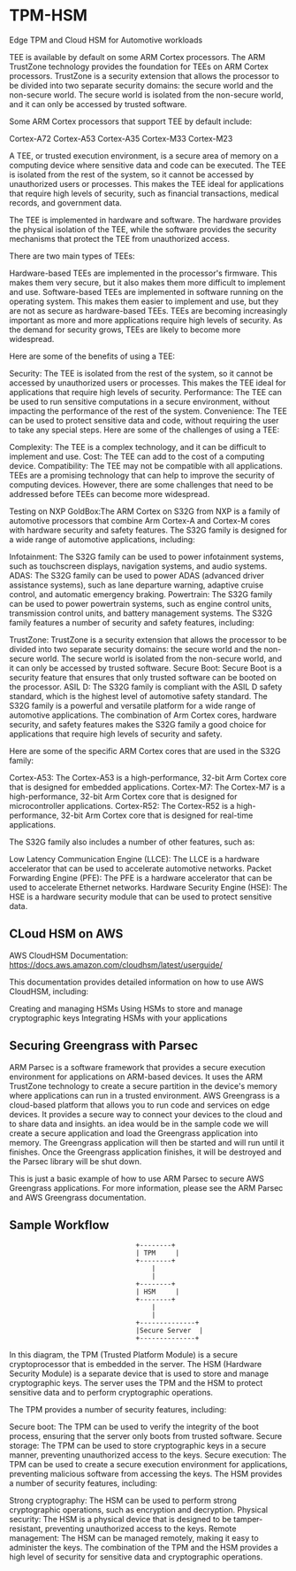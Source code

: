 # TPM-HSM
Edge TPM and Cloud HSM for Automotive workloads 

TEE is available by default on some ARM Cortex processors. The ARM TrustZone technology provides the foundation for TEEs on ARM Cortex processors. TrustZone is a security extension that allows the processor to be divided into two separate security domains: the secure world and the non-secure world. The secure world is isolated from the non-secure world, and it can only be accessed by trusted software.

Some ARM Cortex processors that support TEE by default include:

Cortex-A72
Cortex-A53
Cortex-A35
Cortex-M33
Cortex-M23


A TEE, or trusted execution environment, is a secure area of memory on a computing device where sensitive data and code can be executed. The TEE is isolated from the rest of the system, so it cannot be accessed by unauthorized users or processes. This makes the TEE ideal for applications that require high levels of security, such as financial transactions, medical records, and government data.

The TEE is implemented in hardware and software. The hardware provides the physical isolation of the TEE, while the software provides the security mechanisms that protect the TEE from unauthorized access.

There are two main types of TEEs:

Hardware-based TEEs are implemented in the processor's firmware. This makes them very secure, but it also makes them more difficult to implement and use.
Software-based TEEs are implemented in software running on the operating system. This makes them easier to implement and use, but they are not as secure as hardware-based TEEs.
TEEs are becoming increasingly important as more and more applications require high levels of security. As the demand for security grows, TEEs are likely to become more widespread.

Here are some of the benefits of using a TEE:

Security: The TEE is isolated from the rest of the system, so it cannot be accessed by unauthorized users or processes. This makes the TEE ideal for applications that require high levels of security.
Performance: The TEE can be used to run sensitive computations in a secure environment, without impacting the performance of the rest of the system.
Convenience: The TEE can be used to protect sensitive data and code, without requiring the user to take any special steps.
Here are some of the challenges of using a TEE:

Complexity: The TEE is a complex technology, and it can be difficult to implement and use.
Cost: The TEE can add to the cost of a computing device.
Compatibility: The TEE may not be compatible with all applications.
TEEs are a promising technology that can help to improve the security of computing devices. However, there are some challenges that need to be addressed before TEEs can become more widespread.



Testing on NXP GoldBox:The ARM Cortex on S32G from NXP is a family of automotive processors that combine Arm Cortex-A and Cortex-M cores with hardware security and safety features. The S32G family is designed for a wide range of automotive applications, including:

Infotainment: The S32G family can be used to power infotainment systems, such as touchscreen displays, navigation systems, and audio systems.
ADAS: The S32G family can be used to power ADAS (advanced driver assistance systems), such as lane departure warning, adaptive cruise control, and automatic emergency braking.
Powertrain: The S32G family can be used to power powertrain systems, such as engine control units, transmission control units, and battery management systems.
The S32G family features a number of security and safety features, including:

TrustZone: TrustZone is a security extension that allows the processor to be divided into two separate security domains: the secure world and the non-secure world. The secure world is isolated from the non-secure world, and it can only be accessed by trusted software.
Secure Boot: Secure Boot is a security feature that ensures that only trusted software can be booted on the processor.
ASIL D: The S32G family is compliant with the ASIL D safety standard, which is the highest level of automotive safety standard.
The S32G family is a powerful and versatile platform for a wide range of automotive applications. The combination of Arm Cortex cores, hardware security, and safety features makes the S32G family a good choice for applications that require high levels of security and safety.

Here are some of the specific ARM Cortex cores that are used in the S32G family:

Cortex-A53: The Cortex-A53 is a high-performance, 32-bit Arm Cortex core that is designed for embedded applications.
Cortex-M7: The Cortex-M7 is a high-performance, 32-bit Arm Cortex core that is designed for microcontroller applications.
Cortex-R52: The Cortex-R52 is a high-performance, 32-bit Arm Cortex core that is designed for real-time applications.

The S32G family also includes a number of other features, such as:

Low Latency Communication Engine (LLCE): The LLCE is a hardware accelerator that can be used to accelerate automotive networks.
Packet Forwarding Engine (PFE): The PFE is a hardware accelerator that can be used to accelerate Ethernet networks.
Hardware Security Engine (HSE): The HSE is a hardware security module that can be used to protect sensitive data.

## CLoud HSM on AWS

AWS CloudHSM Documentation: https://docs.aws.amazon.com/cloudhsm/latest/userguide/

This documentation provides detailed information on how to use AWS CloudHSM, including:

Creating and managing HSMs
Using HSMs to store and manage cryptographic keys
Integrating HSMs with your applications


## Securing Greengrass with Parsec
ARM Parsec is a software framework that provides a secure execution environment for applications on ARM-based devices. It uses the ARM TrustZone technology to create a secure partition in the device's memory where applications can run in a trusted environment.
AWS Greengrass is a cloud-based platform that allows you to run code and services on edge devices. It provides a secure way to connect your devices to the cloud and to share data and insights.
an idea would be in the sample code we will create a secure application and load the Greengrass application into memory. The Greengrass application will then be started and will run until it finishes. Once the Greengrass application finishes, it will be destroyed and the Parsec library will be shut down.

This is just a basic example of how to use ARM Parsec to secure AWS Greengrass applications. For more information, please see the ARM Parsec and AWS Greengrass documentation.



## Sample Workflow
                                    +--------+
                                    | TPM     |
                                    +--------+
                                        |
                                        |
                                    +--------+
                                    | HSM     |
                                    +--------+
                                        |
                                        |
                                    +--------------+
                                    |Secure Server  |
                                    +--------------+


In this diagram, the TPM (Trusted Platform Module) is a secure cryptoprocessor that is embedded in the server. The HSM (Hardware Security Module) is a separate device that is used to store and manage cryptographic keys. The server uses the TPM and the HSM to protect sensitive data and to perform cryptographic operations.

The TPM provides a number of security features, including:

Secure boot: The TPM can be used to verify the integrity of the boot process, ensuring that the server only boots from trusted software.
Secure storage: The TPM can be used to store cryptographic keys in a secure manner, preventing unauthorized access to the keys.
Secure execution: The TPM can be used to create a secure execution environment for applications, preventing malicious software from accessing the keys.
The HSM provides a number of security features, including:

Strong cryptography: The HSM can be used to perform strong cryptographic operations, such as encryption and decryption.
Physical security: The HSM is a physical device that is designed to be tamper-resistant, preventing unauthorized access to the keys.
Remote management: The HSM can be managed remotely, making it easy to administer the keys.
The combination of the TPM and the HSM provides a high level of security for sensitive data and cryptographic operations.
